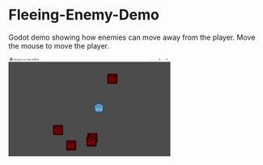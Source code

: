 # Fleeing-Enemy-Demo
Godot demo showing how enemies can move away from the player. Move the mouse to move the player.

<img src="screenshot.png" width="320" />
